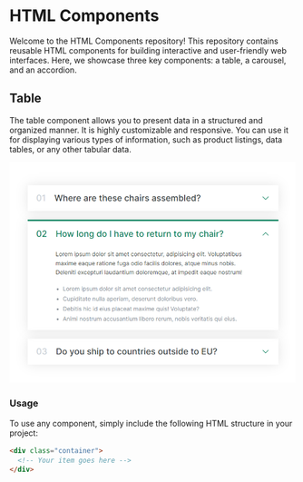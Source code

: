 # HTML Components

Welcome to the HTML Components repository! This repository contains reusable HTML components for building interactive and user-friendly web interfaces. Here, we showcase three key components: a table, a carousel, and an accordion.

## Table

The table component allows you to present data in a structured and organized manner. It is highly customizable and responsive. You can use it for displaying various types of information, such as product listings, data tables, or any other tabular data.

![Table Screenshot](/assets/accordion.png)

### Usage

To use any component, simply include the following HTML structure in your project:

```html
<div class="container">
  <!-- Your item goes here -->
</div>
```
